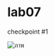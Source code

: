 # lab07

checkpoint #1

![ภาพ](https://github.com/user-attachments/assets/c2c604fe-04b2-46af-b1db-725e055233bb)
